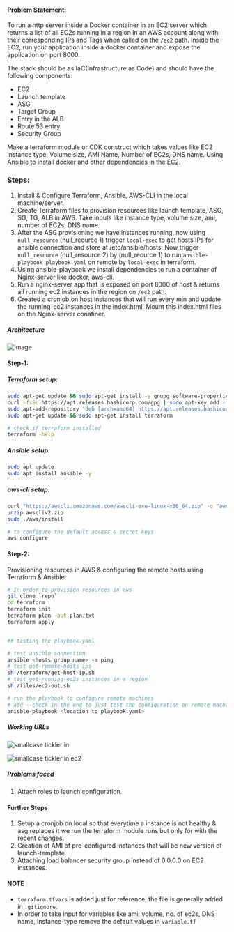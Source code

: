 ####  Problem Statement:
To run a http server inside a Docker container in an EC2 server which returns a list of all EC2s running in a region in an AWS account along with their corresponding IPs and Tags when called on the `/ec2` path.
Inside the EC2, run your application inside a docker container and expose the application on port 8000.

The stack should be as IaC(Infrastructure as Code) and should have the following components:
* EC2
* Launch template
* ASG
* Target Group
* Entry in the ALB
* Route 53 entry
* Security Group

Make a terraform module or CDK construct which takes values like EC2 instance type, Volume size, AMI Name, Number of EC2s, DNS name. Using Ansible to install docker and other dependencies in the EC2.

### Steps:
1. Install & Configure Terraform, Ansible, AWS-CLI in the local machine/server.
2. Create Terraform files to provision resources like launch template, ASG, SG, TG, ALB in AWS. Take inputs like instance type, volume size, ami, number of EC2s, DNS name.
3. After the ASG provisioning we have instances running, now using `null_resource` (null_reource 1) trigger `local-exec` to get hosts IPs for ansible connection and store at /etc/ansible/hosts. Now trigger `null_resource` (null_resource 2) by (null_reource 1) to run `ansible-playbook playbook.yaml` on remote by `local-exec` in terraform.
4. Using ansible-playbook we install dependencies to run a container of Nginx-server like docker, aws-cli. 
5. Run a nginx-server app that is exposed on port 8000 of host & returns all running ec2 instances in the region on `/ec2` path. 
6. Created a cronjob on host instances that will run every min and update the running-ec2 instances in the index.html. Mount this index.html files on the Nginx-server conatiner.

##### Architecture
![image](https://user-images.githubusercontent.com/71806907/172694519-9d5caa89-9159-45b1-a64c-442330c2eb72.png)

#### Step-1: 

##### Terraform setup:
```bash
sudo apt-get update && sudo apt-get install -y gnupg software-properties-common curl
curl -fsSL https://apt.releases.hashicorp.com/gpg | sudo apt-key add -
sudo apt-add-repository "deb [arch=amd64] https://apt.releases.hashicorp.com $(lsb_release -cs) main"
sudo apt-get update && sudo apt-get install terraform

# check if terraform installed
terraform -help
```

##### Ansible setup:
```bash
sudo apt update
sudo apt install ansible -y
```

##### aws-cli setup:
```bash
curl "https://awscli.amazonaws.com/awscli-exe-linux-x86_64.zip" -o "awscliv2.zip"
unzip awscliv2.zip
sudo ./aws/install

# to configure the default access & secret keys
aws configure
```

#### Step-2: 

Provisioning resources in AWS & configuring the remote hosts using Terraform & Ansible: 
```bash
# In order to provision resources in aws
git clone `repo`
cd terraform
terraform init
terraform plan -out plan.txt
terraform apply


## testing the playbook.yaml

# test ansible connection
ansible <hosts group name> -m ping
# test get-remote-hosts ips 
sh /terraform/get-host-ip.sh
# test get-running-ec2s instances in a region
sh /files/ec2-out.sh

# run the playbook to configure remote machines 
# add --check in the end to just test the configuration on remote machine & not run
anisble-playbook <location to playbook.yaml> 
```
##### Working URLs

![smallcase tickler in](https://user-images.githubusercontent.com/71806907/172694708-9035ea24-7a5e-498e-94c9-7476bd5ddd4e.PNG)

![smallcase tickler in ec2](https://user-images.githubusercontent.com/71806907/172694730-80b979f4-1fba-4c3e-a413-689fcce2bf67.PNG)


##### Problems faced

1. Attach roles to launch configuration.

#### Further Steps 
1. Setup a cronjob on local so that everytime a instance is not healthy & asg replaces it we run the terraform module runs but only for with the recent changes.
2. Creation of AMI of pre-configured instances that will be new version of launch-template.
3. Attaching load balancer security group instead of 0.0.0.0 on EC2 instances.

#### NOTE
* `terraform.tfvars` is added just for reference, the file is generally added in `.gitignore`.
* In order to take input for variables like ami, volume, no. of ec2s, DNS name, instance-type remove the default values in `variable.tf`



